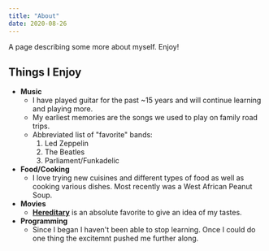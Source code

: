 ```yaml
---
title: "About"
date: 2020-08-26
---
```


A page describing some more about myself. Enjoy!

## Things I Enjoy
+ **Music**
  + I have played guitar for the past ~15 years and will continue learning and playing more.
  + My earliest memories are the songs we used to play on family road trips.
  + Abbreviated list of "favorite" bands:
    1. Led Zeppelin
    2. The Beatles
    3. Parliament/Funkadelic
+ **Food/Cooking**
  + I love trying new cuisines and different types of food as well as cooking various dishes.
  Most recently was a West African Peanut Soup.
+ **Movies**
  + [**Hereditary**](https://www.imdb.com/title/tt7784604/) is an absolute favorite to give an idea of my tastes.
+ **Programming**
  + Since I began I haven't been able to stop learning. Once I could do one thing the excitemnt pushed me further along.
